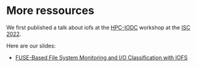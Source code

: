 # More ressources

We first published a talk about iofs at the [HPC-IODC](https://hps.vi4io.org/events/2022/iodc) workshop at the [ISC 2022](https://www.isc-hpc.com/).

Here are our slides:

- [FUSE-Based File System Monitoring and I/O Classification with IOFS](https://hps.vi4io.org/_media/events/2022/iodc22-boden.pdf)
